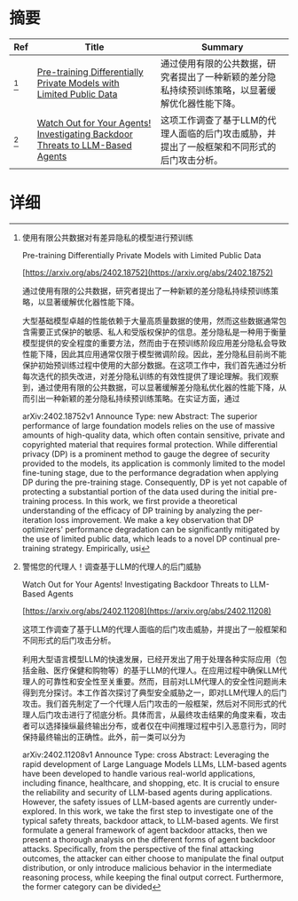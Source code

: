 # 摘要

| Ref | Title | Summary |
| --- | --- | --- |
| [^1] | [Pre-training Differentially Private Models with Limited Public Data](https://arxiv.org/abs/2402.18752) | 通过使用有限的公共数据，研究者提出了一种新颖的差分隐私持续预训练策略，以显著缓解优化器性能下降。 |
| [^2] | [Watch Out for Your Agents! Investigating Backdoor Threats to LLM-Based Agents](https://arxiv.org/abs/2402.11208) | 这项工作调查了基于LLM的代理人面临的后门攻击威胁，并提出了一般框架和不同形式的后门攻击分析。 |

# 详细

[^1]: 使用有限公共数据对有差异隐私的模型进行预训练

    Pre-training Differentially Private Models with Limited Public Data

    [https://arxiv.org/abs/2402.18752](https://arxiv.org/abs/2402.18752)

    通过使用有限的公共数据，研究者提出了一种新颖的差分隐私持续预训练策略，以显著缓解优化器性能下降。

    

    大型基础模型卓越的性能依赖于大量高质量数据的使用，然而这些数据通常包含需要正式保护的敏感、私人和受版权保护的信息。差分隐私是一种用于衡量模型提供的安全程度的重要方法，然而由于在预训练阶段应用差分隐私会导致性能下降，因此其应用通常仅限于模型微调阶段。因此，差分隐私目前尚不能保护初始预训练过程中使用的大部分数据。在这项工作中，我们首先通过分析每次迭代的损失改进，对差分隐私训练的有效性提供了理论理解。我们观察到，通过使用有限的公共数据，可以显著缓解差分隐私优化器的性能下降，从而引出一种新颖的差分隐私持续预训练策略。在实证方面，通过

    arXiv:2402.18752v1 Announce Type: new  Abstract: The superior performance of large foundation models relies on the use of massive amounts of high-quality data, which often contain sensitive, private and copyrighted material that requires formal protection. While differential privacy (DP) is a prominent method to gauge the degree of security provided to the models, its application is commonly limited to the model fine-tuning stage, due to the performance degradation when applying DP during the pre-training stage. Consequently, DP is yet not capable of protecting a substantial portion of the data used during the initial pre-training process.   In this work, we first provide a theoretical understanding of the efficacy of DP training by analyzing the per-iteration loss improvement. We make a key observation that DP optimizers' performance degradation can be significantly mitigated by the use of limited public data, which leads to a novel DP continual pre-training strategy. Empirically, usi
    
[^2]: 警惕您的代理人！调查基于LLM的代理人的后门威胁

    Watch Out for Your Agents! Investigating Backdoor Threats to LLM-Based Agents

    [https://arxiv.org/abs/2402.11208](https://arxiv.org/abs/2402.11208)

    这项工作调查了基于LLM的代理人面临的后门攻击威胁，并提出了一般框架和不同形式的后门攻击分析。

    

    利用大型语言模型LLM的快速发展，已经开发出了用于处理各种实际应用（包括金融、医疗保健和购物等）的基于LLM的代理人。在应用过程中确保LLM代理人的可靠性和安全性至关重要。然而，目前对LLM代理人的安全性问题尚未得到充分探讨。本工作首次探讨了典型安全威胁之一，即对LLM代理人的后门攻击。我们首先制定了一个代理人后门攻击的一般框架，然后对不同形式的代理人后门攻击进行了彻底分析。具体而言，从最终攻击结果的角度来看，攻击者可以选择操纵最终输出分布，或者仅在中间推理过程中引入恶意行为，同时保持最终输出的正确性。此外，前一类可以分为

    arXiv:2402.11208v1 Announce Type: cross  Abstract: Leveraging the rapid development of Large Language Models LLMs, LLM-based agents have been developed to handle various real-world applications, including finance, healthcare, and shopping, etc. It is crucial to ensure the reliability and security of LLM-based agents during applications. However, the safety issues of LLM-based agents are currently under-explored. In this work, we take the first step to investigate one of the typical safety threats, backdoor attack, to LLM-based agents. We first formulate a general framework of agent backdoor attacks, then we present a thorough analysis on the different forms of agent backdoor attacks. Specifically, from the perspective of the final attacking outcomes, the attacker can either choose to manipulate the final output distribution, or only introduce malicious behavior in the intermediate reasoning process, while keeping the final output correct. Furthermore, the former category can be divided
    

